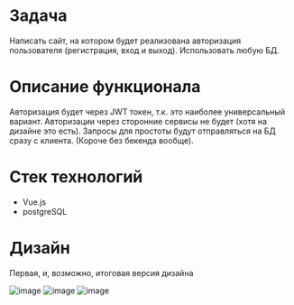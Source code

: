 # Задача
Написать сайт, на котором будет реализована авторизация пользователя (регистрация, вход и выход). Использовать любую БД.

# Описание функционала
Авторизация будет через JWT токен, т.к. это наиболее универсальный вариант. Авторизации через сторонние сервисы не будет (хотя на дизайне это есть).
Запросы для простоты будут отправляться на БД сразу с клиента. (Короче без бекенда вообще). 

# Стек технологий
- Vue.js
- postgreSQL

# Дизайн
Первая, и, возможно, итоговая версия дизайна

![image](https://github.com/Nihuaway/authorization_page/assets/115393573/7d2d1135-d9bf-48d9-97e2-01ec564e3c64)
![image](https://github.com/Nihuaway/authorization_page/assets/115393573/15d42c7d-d9e0-4764-97a5-aab3090592fb)
![image](https://github.com/Nihuaway/authorization_page/assets/115393573/52e65e58-d03d-4292-a8eb-c82b1d155b68)
